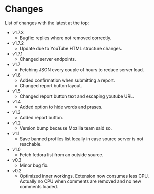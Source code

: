 Changes
=======

List of changes with the latest at the top:

  * v1.7.3
    * Bugfix: replies where not removed correctly.
  * v1.7.2
    * Update due to YouTube HTML structure changes.
  * v1.7.1
    * Changed server endpoints.
  * v1.7
    * Fetching JSON every couple of hours to reduce server load.
  * v1.6
    * Added confirmation when submitting a report.
    * Changed report button layout.
  * v1.5
    * Changed report button text and escaping youtube URL.
  * v1.4
    * Added option to hide words and prases.
  * v1.3
    * Added report button.
  * v1.2
    * Version bump because Mozilla team said so.
  * v1.1
    * Save banned profiles list locally in case source server is not reachable.
  * v1.0
    * Fetch fedora list from an outside source.
  * v0.3
    * Minor bug fix.
  * v0.2
    * Optimized inner workings. Extension now consumes less CPU. Actually no CPU when comments are removed and no new comments loaded.
